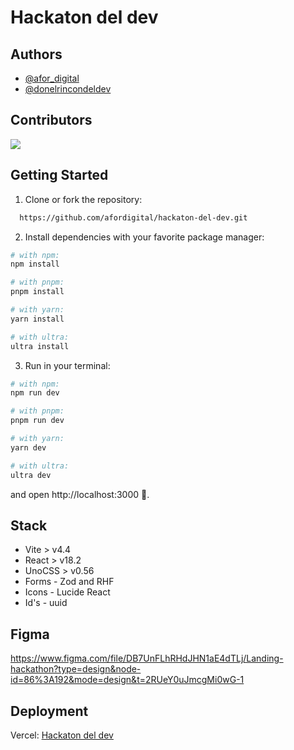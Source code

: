 # Hackaton del dev

## Authors

- [@afor_digital](https://www.github.com/afordigital)
- [@donelrincondeldev](https://www.github.com/jmontes33)

## Contributors

<a href="https://github.com/afordigital/hackaton-del-dev/graphs/contributors">
  <img src="https://contrib.rocks/image?repo=afordigital/hackaton-del-dev" />
</a>

## Getting Started

1. Clone or fork the repository:

```bash
  https://github.com/afordigital/hackaton-del-dev.git
```

2. Install dependencies with your favorite package manager:

```bash
# with npm:
npm install

# with pnpm:
pnpm install

# with yarn:
yarn install

# with ultra:
ultra install
```

3. Run in your terminal:

```bash
# with npm:
npm run dev

# with pnpm:
pnpm run dev

# with yarn:
yarn dev

# with ultra:
ultra dev
```

and open http://localhost:3000 🌺.

## Stack

- Vite > v4.4
- React > v18.2
- UnoCSS > v0.56
- Forms - Zod and RHF
- Icons - Lucide React
- Id's - uuid

## Figma

https://www.figma.com/file/DB7UnFLhRHdJHN1aE4dTLj/Landing-hackathon?type=design&node-id=86%3A192&mode=design&t=2RUeY0uJmcgMi0wG-1

## Deployment

Vercel: [Hackaton del dev](https://hackaton-del-dev.vercel.app/)
